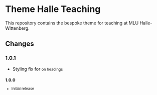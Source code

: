 # Theme Halle Teaching

This repository contains the bespoke theme for teaching at MLU Halle-Wittenberg.

## Changes

### 1.0.1

* Styling fix for <small> on headings

### 1.0.0

* Initial release
